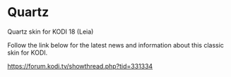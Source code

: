 # Quartz 


Quartz skin for KODI 18 (Leia)

Follow the link below for the latest news and information about this classic skin for KODI.

https://forum.kodi.tv/showthread.php?tid=331334
